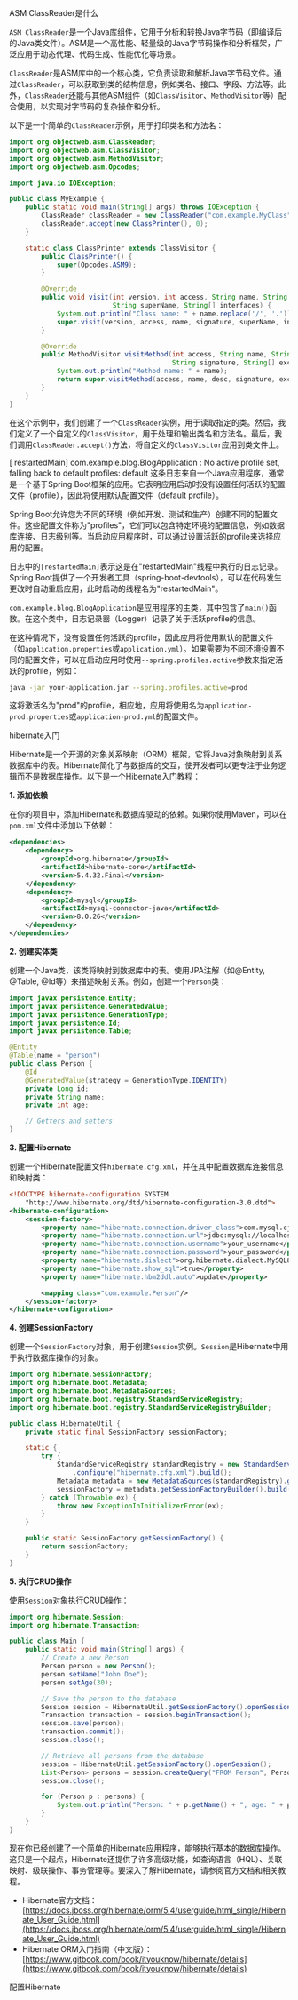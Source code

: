ASM ClassReader是什么

`ASM ClassReader`是一个Java库组件，它用于分析和转换Java字节码（即编译后的Java类文件）。ASM是一个高性能、轻量级的Java字节码操作和分析框架，广泛应用于动态代理、代码生成、性能优化等场景。

`ClassReader`是ASM库中的一个核心类，它负责读取和解析Java字节码文件。通过`ClassReader`，可以获取到类的结构信息，例如类名、接口、字段、方法等。此外，`ClassReader`还能与其他ASM组件（如`ClassVisitor`、`MethodVisitor`等）配合使用，以实现对字节码的复杂操作和分析。

以下是一个简单的`ClassReader`示例，用于打印类名和方法名：

```java
import org.objectweb.asm.ClassReader;
import org.objectweb.asm.ClassVisitor;
import org.objectweb.asm.MethodVisitor;
import org.objectweb.asm.Opcodes;

import java.io.IOException;

public class MyExample {
    public static void main(String[] args) throws IOException {
        ClassReader classReader = new ClassReader("com.example.MyClass");
        classReader.accept(new ClassPrinter(), 0);
    }

    static class ClassPrinter extends ClassVisitor {
        public ClassPrinter() {
            super(Opcodes.ASM9);
        }

        @Override
        public void visit(int version, int access, String name, String signature,
                          String superName, String[] interfaces) {
            System.out.println("Class name: " + name.replace('/', '.'));
            super.visit(version, access, name, signature, superName, interfaces);
        }

        @Override
        public MethodVisitor visitMethod(int access, String name, String desc,
                                         String signature, String[] exceptions) {
            System.out.println("Method name: " + name);
            return super.visitMethod(access, name, desc, signature, exceptions);
        }
    }
}
```

在这个示例中，我们创建了一个`ClassReader`实例，用于读取指定的类。然后，我们定义了一个自定义的`ClassVisitor`，用于处理和输出类名和方法名。最后，我们调用`ClassReader.accept()`方法，将自定义的`ClassVisitor`应用到类文件上。


[  restartedMain] com.example.blog.BlogApplication         : No active profile set, falling back to default profiles: default
这条日志来自一个Java应用程序，通常是一个基于Spring Boot框架的应用。它表明应用启动时没有设置任何活跃的配置文件（profile），因此将使用默认配置文件（default profile）。

Spring Boot允许您为不同的环境（例如开发、测试和生产）创建不同的配置文件。这些配置文件称为"profiles"，它们可以包含特定环境的配置信息，例如数据库连接、日志级别等。当启动应用程序时，可以通过设置活跃的profile来选择应用的配置。

日志中的`[restartedMain]`表示这是在"restartedMain"线程中执行的日志记录。Spring Boot提供了一个开发者工具（spring-boot-devtools），可以在代码发生更改时自动重启应用，此时启动的线程名为"restartedMain"。

`com.example.blog.BlogApplication`是应用程序的主类，其中包含了`main()`函数。在这个类中，日志记录器（Logger）记录了关于活跃profile的信息。

在这种情况下，没有设置任何活跃的profile，因此应用将使用默认的配置文件（如`application.properties`或`application.yml`）。如果需要为不同环境设置不同的配置文件，可以在启动应用时使用`--spring.profiles.active`参数来指定活跃的profile，例如：

```bash
java -jar your-application.jar --spring.profiles.active=prod
```

这将激活名为"prod"的profile，相应地，应用将使用名为`application-prod.properties`或`application-prod.yml`的配置文件。

hibernate入门

Hibernate是一个开源的对象关系映射（ORM）框架，它将Java对象映射到关系数据库中的表。Hibernate简化了与数据库的交互，使开发者可以更专注于业务逻辑而不是数据库操作。以下是一个Hibernate入门教程：

**1. 添加依赖**

在你的项目中，添加Hibernate和数据库驱动的依赖。如果你使用Maven，可以在`pom.xml`文件中添加以下依赖：

```xml
<dependencies>
    <dependency>
        <groupId>org.hibernate</groupId>
        <artifactId>hibernate-core</artifactId>
        <version>5.4.32.Final</version>
    </dependency>
    <dependency>
        <groupId>mysql</groupId>
        <artifactId>mysql-connector-java</artifactId>
        <version>8.0.26</version>
    </dependency>
</dependencies>
```

**2. 创建实体类**

创建一个Java类，该类将映射到数据库中的表。使用JPA注解（如@Entity, @Table, @Id等）来描述映射关系。例如，创建一个`Person`类：

```java
import javax.persistence.Entity;
import javax.persistence.GeneratedValue;
import javax.persistence.GenerationType;
import javax.persistence.Id;
import javax.persistence.Table;

@Entity
@Table(name = "person")
public class Person {
    @Id
    @GeneratedValue(strategy = GenerationType.IDENTITY)
    private Long id;
    private String name;
    private int age;

    // Getters and setters
}
```

**3. 配置Hibernate**

创建一个Hibernate配置文件`hibernate.cfg.xml`，并在其中配置数据库连接信息和映射类：

```xml
<!DOCTYPE hibernate-configuration SYSTEM
    "http://www.hibernate.org/dtd/hibernate-configuration-3.0.dtd">
<hibernate-configuration>
    <session-factory>
        <property name="hibernate.connection.driver_class">com.mysql.cj.jdbc.Driver</property>
        <property name="hibernate.connection.url">jdbc:mysql://localhost:3306/your_database</property>
        <property name="hibernate.connection.username">your_username</property>
        <property name="hibernate.connection.password">your_password</property>
        <property name="hibernate.dialect">org.hibernate.dialect.MySQL8Dialect</property>
        <property name="hibernate.show_sql">true</property>
        <property name="hibernate.hbm2ddl.auto">update</property>

        <mapping class="com.example.Person"/>
    </session-factory>
</hibernate-configuration>
```

**4. 创建SessionFactory**

创建一个`SessionFactory`对象，用于创建`Session`实例。`Session`是Hibernate中用于执行数据库操作的对象。

```java
import org.hibernate.SessionFactory;
import org.hibernate.boot.Metadata;
import org.hibernate.boot.MetadataSources;
import org.hibernate.boot.registry.StandardServiceRegistry;
import org.hibernate.boot.registry.StandardServiceRegistryBuilder;

public class HibernateUtil {
    private static final SessionFactory sessionFactory;

    static {
        try {
            StandardServiceRegistry standardRegistry = new StandardServiceRegistryBuilder()
                .configure("hibernate.cfg.xml").build();
            Metadata metadata = new MetadataSources(standardRegistry).getMetadataBuilder().build();
            sessionFactory = metadata.getSessionFactoryBuilder().build();
        } catch (Throwable ex) {
            throw new ExceptionInInitializerError(ex);
        }
    }

    public static SessionFactory getSessionFactory() {
        return sessionFactory;
    }
}
```

**5. 执行CRUD操作**

使用`Session`对象执行CRUD操作：

```java
import org.hibernate.Session;
import org.hibernate.Transaction;

public class Main {
    public static void main(String[] args) {
        // Create a new Person
        Person person = new Person();
        person.setName("John Doe");
        person.setAge(30);

        // Save the person to the database
        Session session = HibernateUtil.getSessionFactory().openSession();
        Transaction transaction = session.beginTransaction();
        session.save(person);
        transaction.commit();
        session.close();

        // Retrieve all persons from the database
        session = HibernateUtil.getSessionFactory().openSession();
        List<Person> persons = session.createQuery("FROM Person", Person.class).list();
        session.close();

        for (Person p : persons) {
            System.out.println("Person: " + p.getName() + ", age: " + p.getAge());
        }
    }
}
```

现在你已经创建了一个简单的Hibernate应用程序，能够执行基本的数据库操作。这只是一个起点，Hibernate还提供了许多高级功能，如查询语言（HQL）、关联映射、级联操作、事务管理等。要深入了解Hibernate，请参阅官方文档和相关教程。

- Hibernate官方文档：[https://docs.jboss.org/hibernate/orm/5.4/userguide/html_single/Hibernate_User_Guide.html](https://docs.jboss.org/hibernate/orm/5.4/userguide/html_single/Hibernate_User_Guide.html)
- Hibernate ORM入门指南（中文版）：[https://www.gitbook.com/book/ityouknow/hibernate/details](https://www.gitbook.com/book/ityouknow/hibernate/details)


配置Hibernate